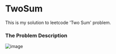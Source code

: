 # TwoSum
This is my solution to leetcode 'Two Sum' problem.

### The Problem Description
![image](https://github.com/happyknighttk/TwoSum/assets/111133716/15583138-16cc-462a-8bd5-e2145c4215ed)
